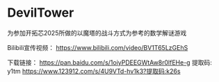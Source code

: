 # DevilTower
 
为参加开拓芯2025所做的以魔塔的战斗方式为参考的数学解谜游戏

Bilibili宣传视频：
https://www.bilibili.com/video/BV1T65LzGEhS

下载链接：
https://pan.baidu.com/s/1oiyPDEEGWtAw8r0lfEHe-g 提取码: y1tm
https://www.123912.com/s/4U9VTd-hv1k3?提取码:k26s
